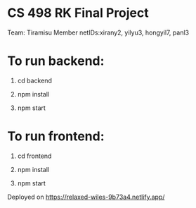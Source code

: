 # CS 498 RK Final Project

Team: Tiramisu
Member netIDs:xirany2, yilyu3, hongyil7, panl3

# To run backend:

1. cd backend

2. npm install

3. npm start

# To run frontend:

1. cd frontend

2. npm install

3. npm start

Deployed on https://relaxed-wiles-9b73a4.netlify.app/
